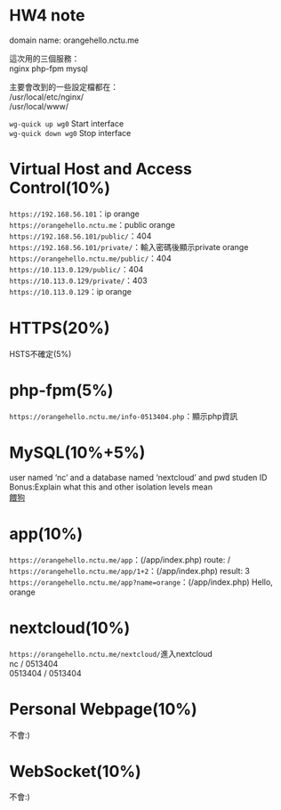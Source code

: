 HW4 note
===

domain name: orangehello.nctu.me  

這次用的三個服務：  
nginx
php-fpm
mysql

主要會改到的一些設定檔都在：  
/usr/local/etc/nginx/  
/usr/local/www/  

`wg-quick up wg0` Start interface  
`wg-quick down wg0` Stop interface  

Virtual Host  and Access Control(10%)
===
`https://192.168.56.101`：ip orange  
`https://orangehello.nctu.me`：public orange  
`https://192.168.56.101/public/`：404  
`https://192.168.56.101/private/`：輸入密碼後顯示private orange  
`https://orangehello.nctu.me/public/`：404  
`https://10.113.0.129/public/`：404  
`https://10.113.0.129/private/`：403  
`https://10.113.0.129`：ip orange   

HTTPS(20%)
===
HSTS不確定(5%)  


php-fpm(5%)
===
`https://orangehello.nctu.me/info-0513404.php`：顯示php資訊  


MySQL(10%+5%)
===
user named ‘nc’ and a database named ‘nextcloud’ and pwd studen ID  
Bonus:Explain what this and other isolation levels mean   
[餵狗](https://myapollo.com.tw/zh-tw/database-transaction-isolation-levels/)

app(10%)
===
`https://orangehello.nctu.me/app`：(/app/index.php) route: /  
`https://orangehello.nctu.me/app/1+2`：(/app/index.php) result: 3  
`https://orangehello.nctu.me/app?name=orange`：(/app/index.php) Hello, orange  

nextcloud(10%)
===
`https://orangehello.nctu.me/nextcloud/`進入nextcloud  
nc / 0513404  
0513404 / 0513404  

Personal Webpage(10%)
===
不會:)  

WebSocket(10%)
===
不會:)  


